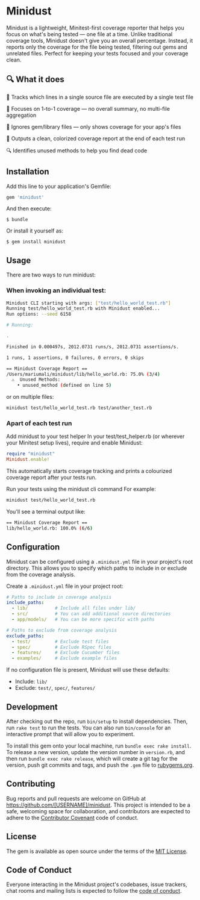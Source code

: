 # Minidust

Minidust is a lightweight, Minitest-first coverage reporter that helps you focus on what's being tested — one file at a time. Unlike traditional coverage tools, Minidust doesn't give you an overall percentage. Instead, it reports only the coverage for the file being tested, filtering out gems and unrelated files. Perfect for keeping your tests focused and your coverage clean.


## 🔍 What it does

📄 Tracks which lines in a single source file are executed by a single test file

🎯 Focuses on 1-to-1 coverage — no overall summary, no multi-file aggregation

🚫 Ignores gem/library files — only shows coverage for your app's files

🌈 Outputs a clean, colorized coverage report at the end of each test run

🔍 Identifies unused methods to help you find dead code

## Installation

Add this line to your application's Gemfile:

```ruby
gem 'minidust'
```

And then execute:

    $ bundle

Or install it yourself as:

    $ gem install minidust

## Usage

There are two ways to run minidust:

### When invoking an individual test:

```bash
Minidust CLI starting with args: ["test/hello_world_test.rb"]
Running test/hello_world_test.rb with Minidust enabled...
Run options: --seed 6158

# Running:  

.

Finished in 0.000497s, 2012.0731 runs/s, 2012.0731 assertions/s.

1 runs, 1 assertions, 0 failures, 0 errors, 0 skips

== Minidust Coverage Report ==
/Users/mariumali/minidust/lib/hello_world.rb: 75.0% (3/4)
  ⚠️  Unused Methods:
    • unused_method (defined on line 5)
```


or on multiple files:

```bash
minidust test/hello_world_test.rb test/another_test.rb
```

### Apart of each test run

Add minidust to your test helper
In your test/test_helper.rb (or wherever your Minitest setup lives), require and enable Minidust:

```ruby
require "minidust"
Minidust.enable!
```

This automatically starts coverage tracking and prints a colourized coverage report after your tests run.

Run your tests using the minidust cli command
For example:

```bash
minidust test/hello_world_test.rb
```

You'll see a terminal output like:

```bash
== Minidust Coverage Report ==
lib/hello_world.rb: 100.0% (6/6)
```

## Configuration

Minidust can be configured using a `.minidust.yml` file in your project's root directory. This allows you to specify which paths to include in or exclude from the coverage analysis.

Create a `.minidust.yml` file in your project root:

```yaml
# Paths to include in coverage analysis
include_paths:
  - lib/          # Include all files under lib/
  - src/          # You can add additional source directories
  - app/models/   # You can be more specific with paths

# Paths to exclude from coverage analysis
exclude_paths:
  - test/         # Exclude test files
  - spec/         # Exclude RSpec files
  - features/     # Exclude Cucumber files
  - examples/     # Exclude example files
```

If no configuration file is present, Minidust will use these defaults:
- Include: `lib/`
- Exclude: `test/`, `spec/`, `features/`

## Development

After checking out the repo, run `bin/setup` to install dependencies. Then, run `rake test` to run the tests. You can also run `bin/console` for an interactive prompt that will allow you to experiment.

To install this gem onto your local machine, run `bundle exec rake install`. To release a new version, update the version number in `version.rb`, and then run `bundle exec rake release`, which will create a git tag for the version, push git commits and tags, and push the `.gem` file to [rubygems.org](https://rubygems.org).

## Contributing

Bug reports and pull requests are welcome on GitHub at https://github.com/[USERNAME]/minidust. This project is intended to be a safe, welcoming space for collaboration, and contributors are expected to adhere to the [Contributor Covenant](http://contributor-covenant.org) code of conduct.

## License

The gem is available as open source under the terms of the [MIT License](https://opensource.org/licenses/MIT).

## Code of Conduct

Everyone interacting in the Minidust project's codebases, issue trackers, chat rooms and mailing lists is expected to follow the [code of conduct](https://github.com/[USERNAME]/minidust/blob/master/CODE_OF_CONDUCT.md).
